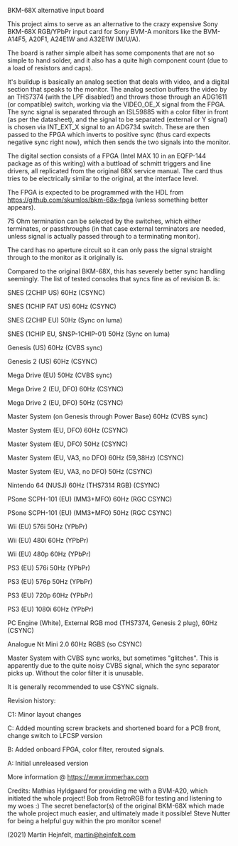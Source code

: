 BKM-68X alternative input board

This project aims to serve as an alternative to the crazy expensive Sony BKM-68X RGB/YPbPr input card for Sony BVM-A monitors like the BVM-A14F5, A20F1, A24E1W and A32E1W (M/U/A).

The board is rather simple albeit has some components that are not so simple to hand solder, and it also has a quite high component count (due to a load of resistors and caps).

It's buildup is basically an analog section that deals with video, and a digital section that speaks to the monitor.
The analog section buffers the video by an THS7374 (with the LPF disabled!) and throws those through an ADG1611 (or compatible) switch, working via the VIDEO_OE_X signal from the FPGA.
The sync signal is separated through an ISL59885 with a color filter in front (as per the datasheet), and the signal to be separated (external or Y signal) is chosen via INT_EXT_X signal to an ADG734 switch.
These are then passed to the FPGA which inverts to positive sync (thus card expects negative sync right now), which then sends the two signals into the monitor.

The digital section consists of a FPGA (Intel MAX 10 in an EQFP-144 package as of this writing) with a buttload of schmitt triggers and line drivers, all replicated from the original 68X service manual.
The card thus tries to be electrically similar to the original, at the interface level.

The FPGA is expected to be programmed with the HDL from https://github.com/skumlos/bkm-68x-fpga (unless something better appears).

75 Ohm termination can be selected by the switches, which either terminates, or passthroughs (in that case external terminators are needed, unless signal is actually passed through to a terminating monitor).

The card has no aperture circuit so it can only pass the signal straight through to the monitor as it originally is.

Compared to the original BKM-68X, this has severely better sync handling seemingly.
The list of tested consoles that syncs fine as of revision B. is:

SNES (2CHIP US) 60Hz (CSYNC)

SNES (1CHIP FAT US) 60Hz (CSYNC)

SNES (2CHIP EU) 50Hz (Sync on luma)

SNES (1CHIP EU, SNSP-1CHIP-01) 50Hz (Sync on luma)

Genesis (US) 60Hz (CVBS sync)

Genesis 2 (US) 60Hz (CSYNC)

Mega Drive (EU) 50Hz (CVBS sync)

Mega Drive 2 (EU, DFO) 60Hz (CSYNC)

Mega Drive 2 (EU, DFO) 50Hz (CSYNC)

Master System (on Genesis through Power Base) 60Hz (CVBS sync)

Master System (EU, DFO) 60Hz (CSYNC)

Master System (EU, DFO) 50Hz (CSYNC)

Master System (EU, VA3, no DFO) 60Hz (59,38Hz) (CSYNC)

Master System (EU, VA3, no DFO) 50Hz (CSYNC)

Nintendo 64 (NUSJ) 60Hz (THS7314 RGB) (CSYNC)

PSone SCPH-101 (EU) (MM3+MFO) 60Hz (RGC CSYNC)

PSone SCPH-101 (EU) (MM3+MFO) 50Hz (RGC CSYNC)

Wii (EU) 576i 50Hz (YPbPr)

Wii (EU) 480i 60Hz (YPbPr)

Wii (EU) 480p 60Hz (YPbPr)

PS3 (EU) 576i 50Hz (YPbPr)

PS3 (EU) 576p 50Hz (YPbPr)

PS3 (EU) 720p 60Hz (YPbPr)

PS3 (EU) 1080i 60Hz (YPbPr)

PC Engine (White), External RGB mod (THS7374, Genesis 2 plug), 60Hz (CSYNC)

Analogue Nt Mini 2.0 60Hz RGBS (so CSYNC)

Master System with CVBS sync works, but sometimes "glitches". This is apparently due to the quite noisy CVBS signal, which the sync separator picks up. Without the color filter it is unusable.

It is generally recommended to use CSYNC signals.

Revision history:

C1: Minor layout changes

C: Added mounting screw brackets and shortened board for a PCB front, change switch to LFCSP version

B: Added onboard FPGA, color filter, rerouted signals.

A: Initial unreleased version

More information @ https://www.immerhax.com

Credits:
Mathias Hyldgaard for providing me with a BVM-A20, which initiated the whole project!
Bob from RetroRGB for testing and listening to my woes :)
The secret benefactor(s) of the original BKM-68X which made the whole project much easier, and ultimately made it possible!
Steve Nutter for being a helpful guy within the pro monitor scene!

(2021) Martin Hejnfelt, martin@hejnfelt.com
